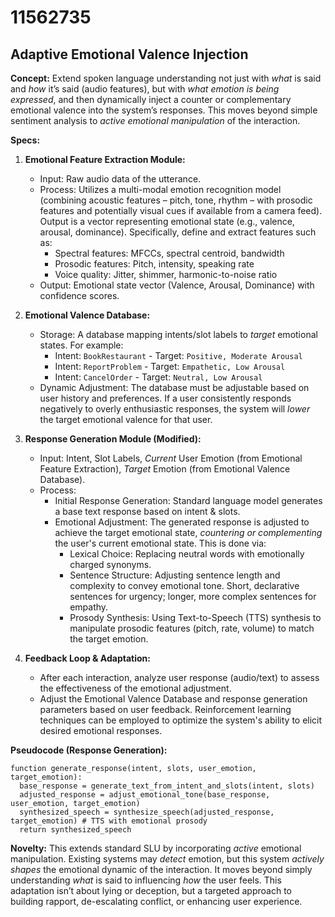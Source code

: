 # 11562735

## Adaptive Emotional Valence Injection

**Concept:** Extend spoken language understanding not just with *what* is said and *how* it’s said (audio features), but with *what emotion is being expressed*, and then dynamically inject a counter or complementary emotional valence into the system’s responses. This moves beyond simple sentiment analysis to *active emotional manipulation* of the interaction.

**Specs:**

1.  **Emotional Feature Extraction Module:**
    *   Input: Raw audio data of the utterance.
    *   Process: Utilizes a multi-modal emotion recognition model (combining acoustic features – pitch, tone, rhythm – with prosodic features and potentially visual cues if available from a camera feed).  Output is a vector representing emotional state (e.g., valence, arousal, dominance).  Specifically, define and extract features such as:
        *   Spectral features: MFCCs, spectral centroid, bandwidth
        *   Prosodic features: Pitch, intensity, speaking rate
        *   Voice quality: Jitter, shimmer, harmonic-to-noise ratio
    *   Output: Emotional state vector (Valence, Arousal, Dominance) with confidence scores.

2.  **Emotional Valence Database:**
    *   Storage: A database mapping intents/slot labels to *target* emotional states.  For example:
        *   Intent: `BookRestaurant` - Target: `Positive, Moderate Arousal`
        *   Intent: `ReportProblem` - Target: `Empathetic, Low Arousal`
        *   Intent: `CancelOrder` - Target: `Neutral, Low Arousal`
    *   Dynamic Adjustment: The database must be adjustable based on user history and preferences. If a user consistently responds negatively to overly enthusiastic responses, the system will *lower* the target emotional valence for that user.

3.  **Response Generation Module (Modified):**
    *   Input:  Intent, Slot Labels, *Current* User Emotion (from Emotional Feature Extraction), *Target* Emotion (from Emotional Valence Database).
    *   Process:
        *   Initial Response Generation: Standard language model generates a base text response based on intent & slots.
        *   Emotional Adjustment: The generated response is adjusted to achieve the target emotional state, *countering or complementing* the user's current emotional state. This is done via:
            *   Lexical Choice: Replacing neutral words with emotionally charged synonyms.
            *   Sentence Structure: Adjusting sentence length and complexity to convey emotional tone. Short, declarative sentences for urgency; longer, more complex sentences for empathy.
            *   Prosody Synthesis: Using Text-to-Speech (TTS) synthesis to manipulate prosodic features (pitch, rate, volume) to match the target emotion.

4.  **Feedback Loop & Adaptation:**
    *   After each interaction, analyze user response (audio/text) to assess the effectiveness of the emotional adjustment.
    *   Adjust the Emotional Valence Database and response generation parameters based on user feedback.  Reinforcement learning techniques can be employed to optimize the system's ability to elicit desired emotional responses.

**Pseudocode (Response Generation):**

```
function generate_response(intent, slots, user_emotion, target_emotion):
  base_response = generate_text_from_intent_and_slots(intent, slots)
  adjusted_response = adjust_emotional_tone(base_response, user_emotion, target_emotion)
  synthesized_speech = synthesize_speech(adjusted_response, target_emotion) # TTS with emotional prosody
  return synthesized_speech
```

**Novelty:** This extends standard SLU by incorporating *active* emotional manipulation. Existing systems may *detect* emotion, but this system *actively shapes* the emotional dynamic of the interaction. It moves beyond simply understanding *what* is said to influencing *how* the user feels. This adaptation isn’t about lying or deception, but a targeted approach to building rapport, de-escalating conflict, or enhancing user experience.